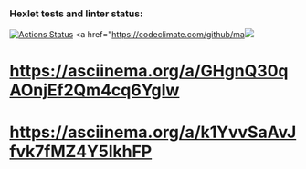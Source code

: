 ### Hexlet tests and linter status:
[![Actions Status](https://github.com/mannayamasha/python-project-49/workflows/hexlet-check/badge.svg)](https://github.com/mannayamasha/python-project-49/actions)
<a href="https://codeclimate.com/github/ma<a href="https://codeclimate.com/github/mannayamasha/python-project-49/maintainability"><img src="https://api.codeclimate.com/v1/badges/f7b7da33cd381202da57/maintainability" /></a>

# https://asciinema.org/a/GHgnQ30qAOnjEf2Qm4cq6YgIw

# https://asciinema.org/a/k1YvvSaAvJfvk7fMZ4Y5lkhFP
